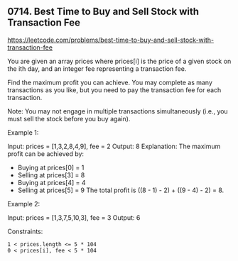 ## 0714. Best Time to Buy and Sell Stock with Transaction Fee

https://leetcode.com/problems/best-time-to-buy-and-sell-stock-with-transaction-fee

You are given an array prices where prices[i] is the price of a given stock on the ith day, and an integer fee representing a transaction fee.

Find the maximum profit you can achieve. You may complete as many transactions as you like, but you need to pay the transaction fee for each transaction.

Note: You may not engage in multiple transactions simultaneously (i.e., you must sell the stock before you buy again).

Example 1:

Input: prices = [1,3,2,8,4,9], fee = 2
Output: 8
Explanation: The maximum profit can be achieved by:

- Buying at prices[0] = 1
- Selling at prices[3] = 8
- Buying at prices[4] = 4
- Selling at prices[5] = 9
  The total profit is ((8 - 1) - 2) + ((9 - 4) - 2) = 8.

Example 2:

Input: prices = [1,3,7,5,10,3], fee = 3
Output: 6

Constraints:

    1 < prices.length <= 5 * 104
    0 < prices[i], fee < 5 * 104
